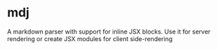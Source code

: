 # mdj
A markdown parser with support for inline JSX blocks. Use it for server rendering or create JSX modules for client side-rendering
